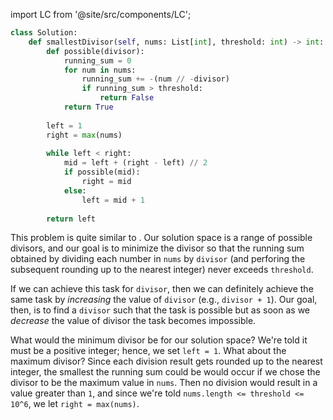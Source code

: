 import LC from '@site/src/components/LC';

```python
class Solution:
    def smallestDivisor(self, nums: List[int], threshold: int) -> int:
        def possible(divisor):
            running_sum = 0
            for num in nums:
                running_sum += -(num // -divisor)
                if running_sum > threshold:
                    return False
            return True
        
        left = 1
        right = max(nums)
        
        while left < right:
            mid = left + (right - left) // 2
            if possible(mid):
                right = mid
            else:
                left = mid + 1
                
        return left
```

This problem is quite similar to <LC id='875' type='long' ></LC>. Our solution space is a range of possible divisors, and our goal is to minimize the divisor so that the running sum obtained by dividing each number in `nums` by `divisor` (and perforing the subsequent rounding up to the nearest integer) never exceeds `threshold`. 

If we can achieve this task for `divisor`, then we can definitely achieve the same task by *increasing* the value of `divisor` (e.g., `divisor + 1`). Our goal, then, is to find a `divisor` such that the task is possible but as soon as we *decrease* the value of divisor the task becomes impossible.

What would the minimum divisor be for our solution space? We're told it must be a positive integer; hence, we set `left = 1`. What about the maximum divisor? Since each division result gets rounded up to the nearest integer, the smallest the running sum could be would occur if we chose the divisor to be the maximum value in `nums`. Then no division would result in a value greater than `1`, and since we're told `nums.length <= threshold <= 10^6`, we let `right = max(nums)`.